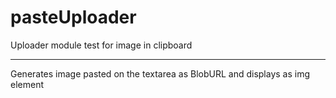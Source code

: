 # pasteUploader
Uploader module test for image in clipboard

----

Generates image pasted on the textarea as BlobURL and displays as img element
